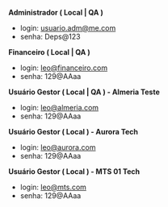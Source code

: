 **Administrador ( Local | QA )**
- login: usuario.adm@me.com
- senha: Deps@123

**Financeiro ( Local | QA )** 
- login: leo@financeiro.com
- senha: 129@AAaa

**Usuário Gestor ( Local | QA ) - Almeria Teste**
- login: leo@almeria.com
- senha: 129@AAaa

**Usuário Gestor ( Local ) - Aurora Tech**
- login: leo@aurora.com
- senha: 129@AAaa

**Usuário Gestor ( Local ) - MTS 01 Tech**

- login: [leo@mts.com](mailto:leo@aurora.com)
- senha: 129@AAaa
